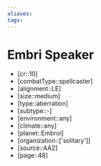 ```yaml
---
aliases: 
tags: 
---
```


# Embri Speaker

- [cr::10]
- [combatType::spellcaster]
- [alignment::LE]
- [size::medium]
- [type::aberration]
- [subtype::-]
- [environment::any]
- [climate::any]
- [planet::Embroi]
- [organization::['solitary']]
- [source::AA2]
- [page::48]
